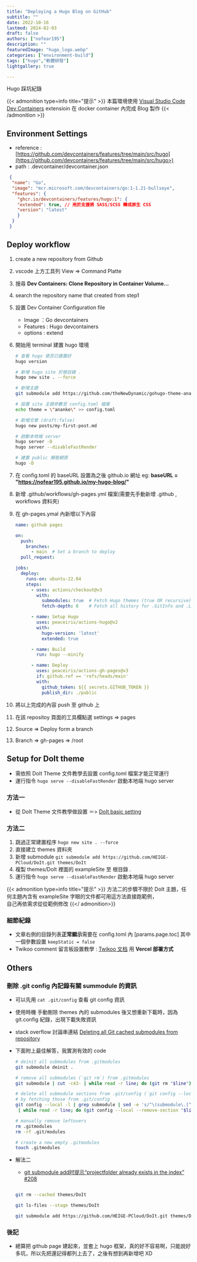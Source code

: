 ```yaml
---
title: "Deploying a Hugo Blog on GitHub"
subtitle: ""
date: 2022-10-16
lastmod: 2024-02-03
draft: false
authors: ["nofear195"]
description: ""
featuredImage: "hugo_logo.webp"
categories: ["environment-build"]
tags: ["hugo","軟體研發"]
lightgallery: true

---
```


Hugo 踩坑紀錄
<!--more-->

{{< admonition type=info title="提示"  >}}
本篇環境使用 [Visual Studio Code Dev Containers](https://code.visualstudio.com/docs/remote/containers#_quick-start-open-a-git-repository-or-github-pr-in-an-isolated-container-volume) extensioin
在 docker container 內完成 Blog 製作
{{< /admonition >}}

## Environment Settings

- reference : [https://github.com/devcontainers/features/tree/main/src/hugo](https://github.com/devcontainers/features/tree/main/src/hugo>)
- path : .devcontainer/devcontainer.json

```json
 {
  "name": "Go",
  "image": "mcr.microsoft.com/devcontainers/go:1-1.21-bullseye",
  "features": {
    "ghcr.io/devcontainers/features/hugo:1": {
    "extended": true, // 用於支援將 SASS/SCSS 轉成原生 CSS
    "version": "latest"
    }
  }
 }
```

## Deploy workflow

1. create a new repository from Github
2. vscode 上方工具列 View => Command Platte
3. 搜尋 **Dev Containers: Clone Repository in Container Volume…**
4. search the repository name that created from step1
5. 設置 Dev Container Configuration file
    - Image ：Go devcontainers
    - Features : Hugo devcontainers
    - options : extend
6. 開始用 terminal 建置 hugo 環境

    ```bash
    # 查看 hugo 使否已建置好
    hugo version

    # 新增 hugo site 於根目錄 .
    hugo new site . --force

    # 新增主題
    git submodule add https://github.com/theNewDynamic/gohugo-theme-ananke.git themes/ananke

    # 設置 site 主題參數至 config.toml 檔案
    echo theme = \"ananke\" >> config.toml

    # 新增文章 (draft:false)
    hugo new posts/my-first-post.md

    # 啟動本地端 server
    hugo server -D
    hugo server --disableFastRender

    # 建置 public 靜態網頁
    hugo -D
    ```

7. 在 config.toml 的 baseURL 設置為之後 github.io 網址 eg: **baseURL = "<https://nofear195.github.io/my-hugo-blog/>"**
8. 新增 .github/workflows/gh-pages.yml 檔案(需要先手動新增 .github , workflows 資料夾)
9. 在 gh-pages.ymal 內新增以下內容

    ``` yml
    name: github pages

    on:
      push:
        branches:
          - main  # Set a branch to deploy
      pull_request:

    jobs:
      deploy:
        runs-on: ubuntu-22.04
        steps:
          - uses: actions/checkout@v3
            with:
              submodules: true  # Fetch Hugo themes (true OR recursive)
              fetch-depth: 0    # Fetch all history for .GitInfo and .Lastmod

          - name: Setup Hugo
            uses: peaceiris/actions-hugo@v2
            with:
              hugo-version: 'latest'
              extended: true

          - name: Build
            run: hugo --minify

          - name: Deploy
            uses: peaceiris/actions-gh-pages@v3
            if: github.ref == 'refs/heads/main'
            with:
              github_token: ${{ secrets.GITHUB_TOKEN }}
              publish_dir: ./public
    ```

10. 將以上完成的內容 push 至 github 上
11. 在該 repositoy 頁面的工具欄點選 settings => pages
12. Source => Deploy form a branch
13. Branch => gh-pages => /root

## Setup for DoIt theme

- 需依照 DoIt Theme 文件教學去設置 config.toml 檔案才能正常運行
- 運行指令 `hugo serve --disableFastRender` 啟動本地端 hugo server

### 方法一

- 從 DoIt Theme 文件教學做設置 ＝> [DoIt basic setting](https://hugodoit.pages.dev/theme-documentation-basics/)

### 方法二

  1. 跳過正常建置程序 `hugo new site . --force`
  2. 直接建立 themes 資料夾
  3. 新增 submodule `git submodule add https://github.com/HEIGE-PCloud/DoIt.git themes/DoIt`
  4. 複製 themes/DoIt 裡面的 exampleSite 至 根目錄 .
  5. 運行指令 `hugo serve --disableFastRender` 啟動本地端 hugo server

{{< admonition type=info title="提示"  >}}
  方法二的步驟不限於 DoIt 主題，任何主題內含有 exampleSite 字眼的文件都可用這方法直接跑範例，  <br>
  自己再依需求從從範例修改
{{</ admonition>}}

### 細節紀錄

- 文章右側的目錄列表**正常顯示**需要在 config.toml 內 [params.page.toc] 其中一個參數設置 `keepStatic = false`
- Twikoo comment 留言板設置教學 : [Twikoo 文档](https://twikoo.js.org/quick-start.html) 用 **Vercel 部署方式**

## Others

### 刪除 .git config 內記錄有關 summodule 的資訊

- 可以先用 `cat .git/config` 查看 git config 資訊
- 使用時機 手動刪除 themes 內的 submodules 後又想重新下載時，因為 git.config 紀錄，出現下載失敗資訊
- stack overflow 討論串連結 [Deleting all Git cached submodules from repository](https://stackoverflow.com/questions/34890313/deleting-all-git-cached-submodules-from-repository)
- 下面附上最佳解答，我實測有效的 code

    ``` bash
    # deinit all submodules from .gitmodules
    git submodule deinit .

    # remove all submodules (`git rm`) from .gitmodules
    git submodule | cut -c43- | while read -r line; do (git rm "$line"); done

    # delete all submodule sections from .git/config (`git config --local --remove-section`)
    # by fetching those from .git/config
    git config --local -l | grep submodule | sed -e 's/^\(submodule\.[^.]*\)\(.*\)/\1/g' \
     | while read -r line; do (git config --local --remove-section "$line"); done

    # manually remove leftovers
    rm .gitmodules
    rm -rf .git/modules

    # create a new empty .gitmodules
    touch .gitmodules
    ```

- 解法二
  - [git submodule add时提示“projectfolder already exists in the index” #208](https://github.com/yaoningvital/blog/issues/208)

  ``` bash

  git rm --cached themes/DoIt

  git ls-files --stage themes/DoIt

  git submodule add https://github.com/HEIGE-PCloud/DoIt.git themes/DoIt

  ```

### 後記

- 總算把 github page 建起來，並套上 hugo 框架，真的好不容易啊，只能說好多坑，所以先把還記得都列上去了，之後有想到再新增吧 XD
